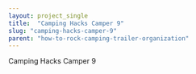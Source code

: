 ```yaml
---
layout: project_single
title:  "Camping Hacks Camper 9"
slug: "camping-hacks-camper-9"
parent: "how-to-rock-camping-trailer-organization"
---
```

Camping Hacks Camper 9